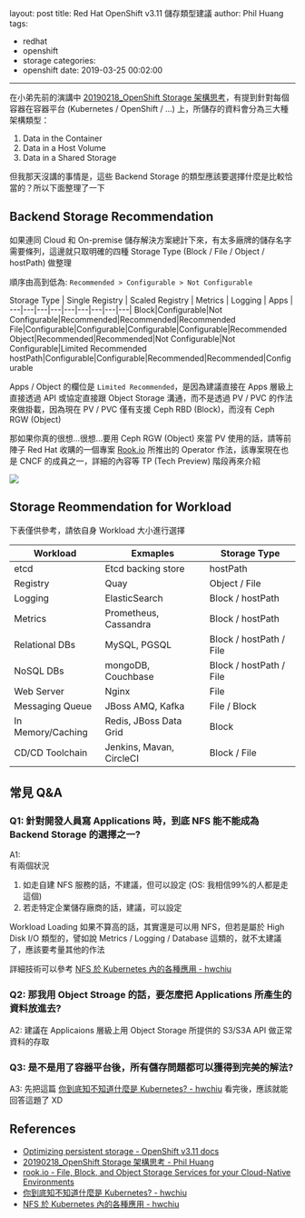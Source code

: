 layout: post
title: Red Hat OpenShift v3.11 儲存類型建議
author: Phil Huang
tags:
  - redhat
  - openshift
  - storage
categories:
  - openshift
date: 2019-03-25 00:02:00
---

在小弟先前的演講中 [20190218_OpenShift Storage 架構思考][2]，有提到針對每個容器在容器平台 (Kubernetes / OpenShift / ...) 上，所儲存的資料會分為三大種架構類型：

1. Data in the Container
2. Data in a Host Volume
3. Data in a Shared Storage

但我那天沒講的事情是，這些 Backend Storage 的類型應該要選擇什麼是比較恰當的？所以下面整理了一下

<!--more-->

## Backend Storage Recommendation

如果連同 Cloud 和 On-premise 儲存解決方案總計下來，有太多廠牌的儲存名字需要條列，這邊就只取明確的四種 Storage Type (Block / File / Object / hostPath) 做整理

順序由高到低為: `Recommended > Configurable > Not Configurable`

Storage Type | Single Registry | Scaled Registry | Metrics | Logging | Apps |
---|---|---|---|---|---|---|---|---|
Block|Configurable|Not Configurable|Recommended|Recommended|Recommended
File|Configurable|Configurable|Configurable|Configurable|Recommended
Object|Recommended|Recommended|Not Configurable|Not Configurable|Limited Recommended
hostPath|Configurable|Configurable|Recommended|Recommended|Configurable

Apps / Object 的欄位是 `Limited Recommended`，是因為建議直接在 Apps 層級上直接透過 API 或協定直接跟 Object Storage 溝通，而不是透過 PV / PVC 的作法來做掛載，因為現在 PV / PVC 僅有支援 Ceph RBD (Block)，而沒有 Ceph RGW (Object)

那如果你真的很想...很想...要用 Ceph RGW (Object) 來當 PV 使用的話，請等前陣子 Red Hat 收購的一個專案 [Rook.io][3] 所推出的 Operator 作法，該專案現在也是 CNCF 的成員之一，詳細的內容等 TP (Tech Preview) 階段再來介紹

![](/images/rook-1.png)

## Storage Reommendation for Workload

下表僅供參考，請依自身 Workload 大小進行選擇

Workload | Exmaples | Storage Type
---|---|---|
etcd|Etcd backing store| hostPath
Registry|Quay|Object / File
Logging|ElasticSearch|Block / hostPath
Metrics|Prometheus, Cassandra|Block / hostPath
Relational DBs|MySQL, PGSQL|Block / hostPath / File
NoSQL DBs|mongoDB, Couchbase|Block / hostPath / File
Web Server|Nginx|File
Messaging Queue|JBoss AMQ, Kafka|File / Block
In Memory/Caching|Redis, JBoss Data Grid|Block
CD/CD Toolchain|Jenkins, Mavan, CircleCI|Block / File

## 常見 Q&A
### Q1: 針對開發人員寫 Applications 時，到底 NFS 能不能成為 Backend Storage 的選擇之一?

A1:  
有兩個狀況
1. 如走自建 NFS 服務的話，不建議，但可以設定 (OS: 我相信99%的人都是走這個)
2. 若走特定企業儲存廠商的話，建議，可以設定

Workload Loading 如果不算高的話，其實還是可以用 NFS，但若是屬於 High Disk I/O 類型的，譬如說 Metrics / Logging / Database 這類的，就不太建議了，應該要考量其他的作法

詳細技術可以參考 [NFS 於 Kubernetes 內的各種應用 - hwchiu][5]

### Q2: 那我用 Object Stroage 的話，要怎麼把 Applications 所產生的資料放進去?

A2: 建議在 Applicaions 層級上用 Object Storage 所提供的 S3/S3A API 做正常資料的存取

### Q3: 是不是用了容器平台後，所有儲存問題都可以獲得到完美的解法?

A3: 先把這篇 [你到底知不知道什麼是 Kubernetes? - hwchiu][4] 看完後，應該就能回答這題了 XD


## References
- [Optimizing persistent storage - OpenShift v3.11 docs][1] 
- [20190218_OpenShift Storage 架構思考 - Phil Huang][2]
- [rook.io - File, Block, and Object Storage Services for your Cloud-Native Environments][3]
- [你到底知不知道什麼是 Kubernetes? - hwchiu][4]
- [NFS 於 Kubernetes 內的各種應用 - hwchiu][5]

[1]: https://docs.openshift.com/container-platform/3.11/scaling_performance/optimizing_storage.html#back-end-recommendations
[2]: https://speakerdeck.com/pichuang/20190218-openshift-storage-jia-gou-si-kao
[3]: https://rook.io/
[4]: https://www.hwchiu.com/kubernetes-concept.html
[5]: https://www.hwchiu.com/kubernetes-storage-ii.html
